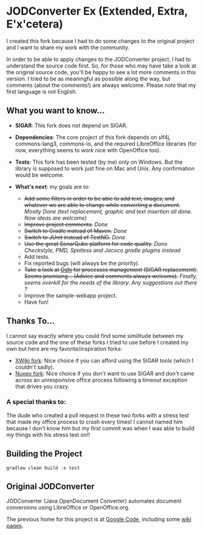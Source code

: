 # JODConverter Ex (Extended, Extra, E'x'cetera)

I created this fork because I had to do some changes to the original project and I want to share my work with the community.

In order to be able to apply changes to the JODConverter project, I had to understand the source code first. So, for those who may have take a look at the original source code, you'll be happy to see a lot more comments in this version. I tried to be as meaningful as possible along the way, but comments (about the comments!) are always welcome. Please note that my first language is not English.

## What you want to know...

- **SIGAR**: This fork does not depend on SIGAR.

- **Dependencies**: The core project of this fork depends on slf4j, commons-lang3, commons-io, and the required LibreOffice libraries (for now, everything seems to work nice with OpenOffice too).

- **Tests**: This fork has been tested (by me) only on Windows. But the library is supposed to work just fine on Mac and Unix. Any confirmation would be welcome.

- **What's next**: my goals are to:
	- ~~Add some filters in order to be able to add text, images, and whatever we are able to change while converting a document.~~ *Mostly Done (text replacement, graphic and text insertion all done. Now ideas are welcome)*
	- ~~Improve project comments.~~ *Done*
	- ~~Switch to Gradle instead of Maven.~~ *Done*
	- ~~Switch to JUnit instead of TestNG.~~ *Done*
	- ~~Use the great SonarQube platform for code quality.~~ *Done. Checkstyle, PMD, Spotless and Jacoco gradle plugins instead*
	- Add tests.
	- Fix reported bugs (will always be the priority).
	- ~~Take a look at [Oshi](https://github.com/oshi/oshi) for processes management (SIGAR replacement). Seems promising... (Advice and comments always welcome).~~ *Finally, seems overkill for the needs of the library. Any suggestions out there ?*
	- Improve the sample-webapp project.
	- Have fun!

## Thanks To...

I cannot say exactly where you could find some similitude between my source code and the one of these forks I tried to use before I created my own but here are my favorite/inspiration forks:

- [XWiki fork](https://github.com/xwiki/jodconverter): Nice choice if you can afford using the SIGAR tools (which I couldn't sadly).
- [Nuxeo fork](https://github.com/nuxeo/jodconverter): Nice choice if you don't want to use SIGAR and don't came across an unresponsive office process following a timeout exception that drives you crazy.

### A special thanks to:
The dude who created a pull request in these two forks with a stress test that made my office process to crash every times! I cannot named him because I don't know him but my first commit was when I was able to build my things with his stress test on!!  

## Building the Project

```Shell
gradlew clean build -x test
```

## Original JODConverter

JODConverter (Java OpenDocument Converter) automates document conversions using LibreOffice or OpenOffice.org.

The previous home for this project is at [Google Code](http://code.google.com/p/jodconverter/),
including some [wiki pages](https://code.google.com/archive/p/jodconverter/wikis).